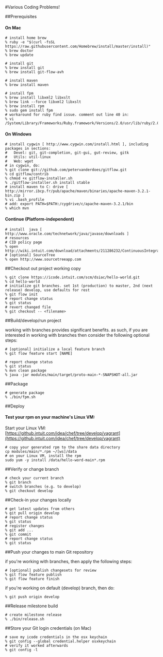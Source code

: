 #Various Coding Problems!

##Prerequisites

#### On Mac
```shell
# install home brew
% ruby -e "$(curl -fsSL https://raw.githubusercontent.com/Homebrew/install/master/install)"
% brew doctor
% brew update

# install git
% brew install git
% brew install git-flow-avh

# install maven
% brew install maven

# install fpm
% brew install libxml2 libxslt
% brew link --force libxml2 libxslt
% brew install rpm
% sudo gem install fpm
# workaround for ruby find issue. comment out line 40 in:
% vi /System/Library/Frameworks/Ruby.framework/Versions/2.0/usr/lib/ruby/2.0.0/find.rb
```

#### On Windows
```shell
# install cygwin [ http://www.cygwin.com/install.html ], including packages in sections:
# 	Devel: git, git-completion, git-gui, gut-review, gitk
#	Utils: util-linux
#	Web: wget
# in cygwin, do:
% git clone git://github.com/petervanderdoes/gitflow.git
% cd gitflow/contrib
% chmod +x gitflow-installer.sh
% ./gitflow-installer.sh install stable
# install maven to C: drive [ http://mirror.ibcp.fr/pub/apache/maven/binaries/apache-maven-3.2.1-bin.zip ]
% vi .bash_profile
# add: export PATH=$PATH:/cygdrive/c/apache-maven-3.2.1/bin
% which mvn
```

#### Continue (Platform-independent)
```shell
# install  java [ http://www.oracle.com/technetwork/java/javase/downloads ]
# resources
# CID policy page
% open http://wiki.intuit.com/download/attachments/211286232/ContinuousIntegrationandDeliveryPolicy.pdf
# [optional] SourceTree
% open http://www.sourcetreeapp.com
```

##Checkout out project working copy

```shell
% git clone https://icode.intuit.com/scm/dsiac/hello-world.git
% cd hello-world
# initialize git branches. set 1st (production) to master, 2nd (next release) develop, use defaults for rest
% git flow init
# report change status
% git status
# revert changed file
% git checkout -- <filename>
```

##Build/develop/run project

working with branches provides significant benefits. as such, if you are interested in working with branches then consider the following optional steps:

```shell
# [optional] initialize a local feature branch
% git flow feature start [NAME]
```

```shell
# report change status
% git status
% mvn clean package
% java -jar modules/main/target/proto-main-*-SNAPSHOT-all.jar
```

##Package

```shell
# generate package
% ./bin/fpm.sh
```

##Deploy

#### Test your rpm on your machine's Linux VM:
Start your Linux VM: [https://github.intuit.com/idea/chef/tree/develop/vagrant](https://github.intuit.com/idea/chef/tree/develop/vagrant)
```shell
# copy your generated rpm to the share data directory
cp modules/main/*.rpm ~/[ws]/data
# on your Linux VM, install the rpm
sudo yum -y install /data/hello-word-main*.rpm
```

##Verify or change branch

```shell
# check your current branch
% git branch
# switch branches (e.g. to develop)
% git checkout develop
```

##Check-in your changes locally

```shell
# get latest updates from others
% git pull origin develop
# report change status
% git status
# register changes
% git add ...
% git commit
# report change status
% git status
```

##Push your changes to main Git repository

if you're working with branches, then apply the following steps:

```shell
# [optional] publish changesets for review
% git flow feature publish
% git flow feature finish
```

if you're working on default (develop) branch, then do:

```shell
% git push origin develop
```

##Release milestone build
```shell
# create milestone release
% ./bin/release.sh
```

##Store your Git login credentials (on Mac)
```shell
# save my icode credentials in the osx keychain
% git config --global credential.helper osxkeychain
# verify it worked afterwards
% git config -l
```
